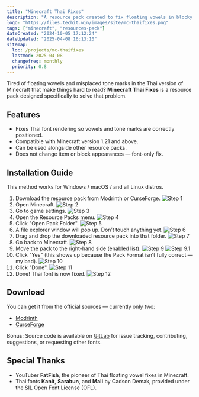 ```yaml
---
title: "Minecraft Thai Fixes"
description: "A resource pack created to fix floating vowels in blocky Minecraft. Works well with version 1.21 and above."
logo: "https://files.techit.win/images/site/mc-thaifixes.png"
tags: ["minecraft", "resources-pack"]
dateCreated: "2024-10-05 17:12:24"
dateUpdated: "2025-04-08 16:13:10"
sitemap:
  loc: /projects/mc-thaifixes
  lastmod: 2025-04-08
  changefreq: monthly
  priority: 0.8
---
```


Tired of floating vowels and misplaced tone marks in the Thai version of Minecraft that make things hard to read?
**Minecraft Thai Fixes** is a resource pack designed specifically to solve that problem.

## Features
- Fixes Thai font rendering so vowels and tone marks are correctly positioned.
- Compatible with Minecraft version 1.21 and above.
- Can be used alongside other resource packs.
- Does not change item or block appearances — font-only fix.

## Installation Guide
This method works for Windows / macOS / and all Linux distros.

1. Download the resource pack from Modrinth or CurseForge.
   ![Step 1](https://files.techit.win/images/site/g0.png)
2. Open Minecraft.
   ![Step 2](https://files.techit.win/images/site/g1.png)
3. Go to game settings.
   ![Step 3](https://files.techit.win/images/site/g2.png)
4. Open the Resource Packs menu.
   ![Step 4](https://files.techit.win/images/site/g3.png)
5. Click "Open Pack Folder".
   ![Step 5](https://files.techit.win/images/site/g4.png)
6. A file explorer window will pop up. Don’t touch anything yet.
   ![Step 6](https://files.techit.win/images/site/g5.png)
7. Drag and drop the downloaded resource pack into that folder.
   ![Step 7](https://files.techit.win/images/site/g6.png)
8. Go back to Minecraft.
   ![Step 8](https://files.techit.win/images/site/g7.png)
9. Move the pack to the right-hand side (enabled list).
   ![Step 9](https://files.techit.win/images/site/g8.png)
   ![Step 9.1](https://files.techit.win/images/site/g9.png)
10. Click "Yes" (this shows up because the Pack Format isn’t fully correct — my bad).
    ![Step 10](https://files.techit.win/images/site/g10.png)
11. Click "Done".
    ![Step 11](https://files.techit.win/images/site/g11.png)
12. Done! Thai font is now fixed.
    ![Step 12](https://files.techit.win/images/site/g12.png)

## Download
You can get it from the official sources — currently only two:
- [Modrinth](https://modrinth.com/resourcepack/techit-thaifixes)
- [CurseForge](https://www.curseforge.com/minecraft/texture-packs/techits-thaifixes)

Bonus: Source code is available on [GitLab](https://gitlab.com/techitwinner/mc-thaifixes) for issue tracking, contributing, suggestions, or requesting other fonts.

## Special Thanks
- YouTuber **FatFish**, the pioneer of Thai floating vowel fixes in Minecraft.
- Thai fonts **Kanit**, **Sarabun**, and **Mali** by Cadson Demak, provided under the SIL Open Font License (OFL).

